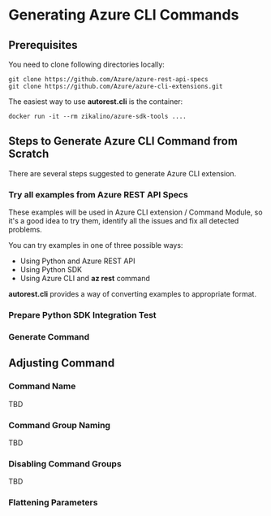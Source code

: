 # Generating Azure CLI Commands

## Prerequisites

You need to clone following directories locally:

    git clone https://github.com/Azure/azure-rest-api-specs
    git clone https://github.com/Azure/azure-cli-extensions.git

The easiest way to use **autorest.cli** is the container:

    docker run -it --rm zikalino/azure-sdk-tools ....

## Steps to Generate Azure CLI Command from Scratch

There are several steps suggested to generate Azure CLI extension.

### Try all examples from Azure REST API Specs

These examples will be used in Azure CLI extension / Command Module, so it's a good idea to try them, identify all the issues and fix all detected problems.

You can try examples in one of three possible ways:
- Using Python and Azure REST API
- Using Python SDK
- Using Azure CLI and **az rest** command

**autorest.cli** provides a way of converting examples to appropriate format.

### Prepare Python SDK Integration Test

### Generate Command

## Adjusting Command

### Command Name

TBD

### Command Group Naming

TBD

### Disabling Command Groups

TBD

### Flattening Parameters
